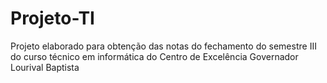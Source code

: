 # Projeto-TI
Projeto elaborado para obtenção das notas do fechamento do semestre III do curso técnico em informática do Centro de Excelência Governador Lourival Baptista 
